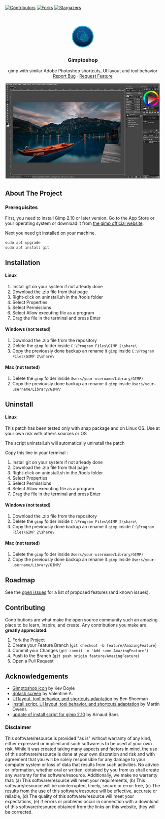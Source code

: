 
[![Contributors][contributors-shield]][contributors-url]
[![Forks][forks-shield]][forks-url]
[![Stargazers][stars-shield]][stars-url]




<!-- PROJECT LOGO -->
<br />
<p align="center">
  <a href="https://github.com/Gimptoshop/Gimptoshop">
    <img src="custom-icon/gimptoshop.png" alt="Logo" width="80" height="80">
  </a>

  <h3 align="center">Gimptoshop</h3>

  <p align="center">
gimp with similar Adobe Photoshop shortcuts, UI layout and tool behavior
  <br />
    <a href="https://github.com/Gimptoshop/Gimptoshop/issues">Report Bug</a>
    ·
    <a href="https://github.com/Gimptoshop/Gimptoshop/issues">Request Feature</a>
  </p>
</p>

 ![](screenshot.jpeg)

<!-- ABOUT THE PROJECT -->
## About The Project

### Prerequisites

First, you need to install Gimp 2.10 or later version.
Go to the App Store or your operating system or download it from [the gimp official website](https://www.gimp.org/downloads/).

Next you need git installed on your machine.

```sudo apt update
sudo apt upgrade
sudo apt install git
```
## Installation

 #### Linux
 1. Install git on your system if not arleady done
  2.  Download the .zip file from that page
3.  Right-click on uninstall.sh in the /tools folder
   4. Select Properties
   5. Select Permissions
   6. Select Allow executing file as a program
   7. Drag the file in the terminal and press Enter

 #### Windows (not tested)
  1.  Download the .zip file from the repository
   2.  Delete the `gimp` folder  inside `C:\Program Files\GIMP 2\share\`
 3.  Copy the previously done backup an rename it `gimp` inside `C:\Program Files\GIMP 2\share\`

  #### Mac (not tested)
   1.  Delete the `gimp` folder  inside `Users/your-username/Library/GIMP/`
 2.  Copy the previously done backup an rename it `gimp` inside `Users/your-username/Library/GIMP/`

## Uninstall
#### Linux

 This patch has been tested only with snap package and on Linux OS. Use at your own risk with others sources or OS

The script uninstall.sh  will automatically uninstall  the patch

Copy this line in your terminal :

1. Install git on your system if not arleady done
 2.  Download the .zip file from that page
3.  Right-click on uninstall.sh in the /tools folder
  4. Select Properties
  5. Select Permissions
  6. Select Allow executing file as a program
  7. Drag the file in the terminal and press Enter

 #### Windows (not tested)
  1.  Download the .zip file from the repository
   2.  Delete the `gimp` folder  inside `C:\Program Files\GIMP 2\share\`
 3.  Copy the previously done backup an rename it `gimp` inside `C:\Program Files\GIMP 2\share\`

  #### Mac (not tested)
   1.  Delete the `gimp` folder  inside `Users/your-username/Library/GIMP/`
 2.  Copy the previously done backup an rename it `gimp` inside `Users/your-username/Library/GIMP/`



<!-- ROADMAP -->
## Roadmap

See the [open issues](https://github.com/Gimptoshop/Gimptoshop/issues) for a list of proposed features (and known issues).



<!-- CONTRIBUTING -->
## Contributing

Contributions are what make the open source community such an amazing place to be learn, inspire, and create. Any contributions you make are **greatly appreciated**.

1. Fork the Project
2. Create your Feature Branch (`git checkout -b feature/AmazingFeature`)
3. Commit your Changes (`git commit -m 'Add some AmazingFeature'`)
4. Push to the Branch (`git push origin feature/AmazingFeature`)
5. Open a Pull Request

<!-- ACKNOWLEDGEMENTS -->
## Acknowledgements


* [Gimptoshop icon](https://github.com/trenta-io/trenta-icons) by Kev Doyle
* [Splash screen](https://www.pling.com/p/1009041/) by Valentine A.
* [UI layout, tool behavior, and shortcuts adaptation](https://github.com/BenShoeman/gimp-photoshop-profile) by Ben Shoeman
* [install script, UI layout, tool behavior, and shortcuts adaptation](https://github.com/doctormo/GimpPs) by Martin Owens
* [update of install script for gimp 2.10](https://github.com/arbaes/GimpPs) by Arnaud Baes



<!-- MARKDOWN LINKS & IMAGES -->
<!-- https://www.markdownguide.org/basic-syntax/#reference-style-links -->
[contributors-shield]: https://img.shields.io/github/contributors/Gimptoshop/Gimptoshop.svg?style=flat-square
[contributors-url]: https://github.com/Gimptoshop/Gimptoshop/graphs/contributors
[forks-shield]: https://img.shields.io/github/forks/Gimptoshop/Gimptoshop.svg?style=flat-square
[forks-url]: https://github.com/Gimptoshop/Gimptoshop/network/members
[stars-shield]: https://img.shields.io/github/stars/Gimptoshop/Gimptoshop.svg?style=flat-square
[stars-url]: https://github.com/Gimptoshop/Gimptoshop/stargazers
[issues-shield]: https://img.shields.io/github/issues/Gimptoshop/Gimptoshop.svg?style=flat-square
[issues-url]: https://github.com/Gimptoshop/Gimptoshop/issues


[product-screenshot]: images/screenshot.png

### Disclaimer
This software/resource is provided "as is" without warranty of any kind, either expressed or implied and such software is to be used at your own risk. While it was created taking many aspects and factors in mind, the use of this software/resource is done at your own discretion and risk and with agreement that you will be solely responsible for any damage to your computer system or loss of data that results from such activities. No advice or information, whether oral or written, obtained by you from us shall create any warranty for the software/resource. Additionally, we make no warranty that: (a) This software/resource will meet your requirements, (b) This software/resource will be uninterrupted, timely, secure or error-free, (c) The results from the use of this software/resource will be effective, accurate or reliable, (d) The quality of this software/resource will meet your expectations, (e) If errors or problems occur in connection with a download of this software/resource obtained from the links on this website, they will be corrected.
